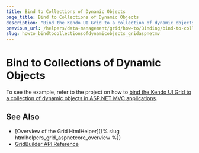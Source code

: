 ```yaml
---
title: Bind to Collections of Dynamic Objects
page_title: Bind to Collections of Dynamic Objects
description: "Bind the Kendo UI Grid to a collection of dynamic objects in ASP.NET MVC applications."
previous_url: /helpers/data-management/grid/how-to/Binding/bind-to-collection-of-dynamic-objects
slug: howto_bindtocollectionsofdynamicobjects_gridaspnetmv
---
```


# Bind to Collections of Dynamic Objects

To see the example, refer to the project on how to [bind the Kendo UI Grid to a collection of dynamic objects in ASP.NET MVC applications](https://github.com/telerik/ui-for-aspnet-mvc-examples/tree/master/grid/grid-bind-to-collection-dynamic).

## See Also

* [Overview of the Grid HtmlHelper]({% slug htmlhelpers_grid_aspnetcore_overview %})
* [GridBuilder API Reference](https://docs.telerik.com/aspnet-mvc/api/kendo.mvc.ui.fluent/gridbuilder)
